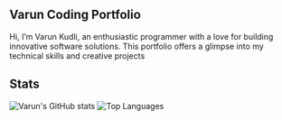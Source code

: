 ## Varun Coding Portfolio

Hi, I’m Varun Kudli, an enthusiastic programmer with a love for building innovative software solutions. This portfolio offers a glimpse into my technical skills and creative projects

## Stats
![Varun's GitHub stats](https://github-readme-stats.vercel.app/api?username=Varun1319&show_icons=true&theme=onedark)
![Top Languages](https://github-readme-stats.vercel.app/api/top-langs/?username=Varun1319&layout=compact&theme=onedark)


